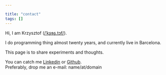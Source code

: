```yaml
---

title: "contact"
tags: []
---
```


Hi,  I am Krzysztof ([/ˈkʂɘʂ.tɔf/](https://en.wiktionary.org/wiki/Krzysztof)). 

I do programming thing almost twenty years, and currently live in Barcelona.  

This page is to share experiments and thoughts.

You can catch me [Linkedin](https://www.linkedin.com/in/kornakiewicz/) or [Github](https://github.com/kkornakiewicz).  
Preferably, drop me an e-mail: name/at/domain
